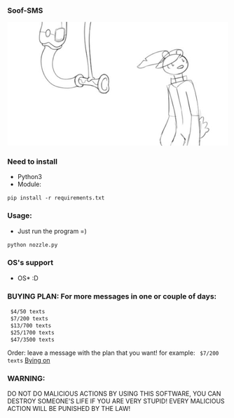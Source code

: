### Soof-SMS

![](https://github.com/nu11secur1ty/Kali-Linux/blob/master/Soof-SMS/docs/wall.jpg)

### Need to install
- Python3
- Module:
```
pip install -r requirements.txt
```

### Usage:
- Just run the program =)

```python
python nozzle.py
```

### OS's support

- OS* :D

### BUYING PLAN: For more messages in one or couple of days:

```
 $4/50 texts
 $7/200 texts
 $13/700 texts
 $25/1700 texts
 $47/3500 texts
```
Order: 
leave a message with the plan that you want!
for example: ` $7/200 texts`
[Bying on](https://www.paypal.com/donate/?hosted_button_id=ZPQZT5XMC5RFY)


### WARNING:
DO NOT DO MALICIOUS ACTIONS BY USING THIS SOFTWARE, YOU CAN DESTROY SOMEONE'S LIFE IF YOU ARE VERY STUPID!
EVERY MALICIOUS ACTION WILL BE PUNISHED BY THE LAW!
